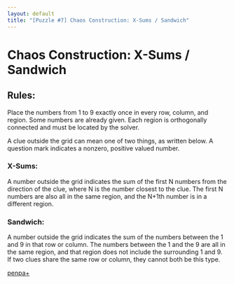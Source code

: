 ```yaml
---
layout: default
title: "[Puzzle #7] Chaos Construction: X-Sums / Sandwich"
---
```


# Chaos Construction: X-Sums / Sandwich

## Rules:

Place the numbers from 1 to 9 exactly once in every row, column, and region. Some numbers are already given. Each region is orthogonally connected and must be located by the solver.

A clue outside the grid can mean one of two things, as written below. A question mark indicates a nonzero, positive valued number.

### X-Sums:

A number outside the grid indicates the sum of the first N numbers from the direction of the clue, where N is the number closest to the clue. The first N numbers are also all in the same region, and the N+1th number is in a different region.

### Sandwich:

A number outside the grid indicates the sum of the numbers between the 1 and 9 in that row or column. The numbers between the 1 and the 9 are all in the same region, and that region does not include the surrounding 1 and 9. If two clues share the same row or column, they cannot both be this type. 

[penpa+](https://tinyurl.com/22wodjh9)
